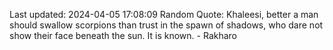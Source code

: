 Last updated: 2024-04-05 17:08:09
Random Quote: Khaleesi, better a man should swallow scorpions than trust in the spawn of shadows, who dare not show their face beneath the sun.  It is known.  -  Rakharo